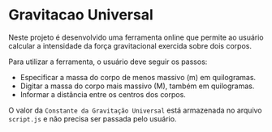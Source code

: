# Gravitacao Universal

Neste projeto é desenvolvido uma ferramenta online que permite ao usuário calcular a intensidade da força gravitacional exercida sobre dois corpos.

Para utilizar a ferramenta, o usuário deve seguir os passos:
- Especificar a massa do corpo de menos massivo (m) em quilogramas.
- Digitar a massa do corpo mais massivo (M), também em quilogramas.
- Informar a distância entre os centros dos corpos.

O valor da `Constante da Gravitação Universal` está armazenada no arquivo `script.js` e não precisa ser passada pelo usuário.
